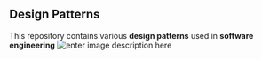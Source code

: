 ## Design Patterns
This repository contains various **design patterns** used in **software engineering**
![enter image description here](https://lh3.googleusercontent.com/proxy/iVnm7sZqL4PfBn6sEa3EyMnJBKK-EV5MpZTZDPzf5K6uSUOKdJbXi_q7-aQNKaEh-REr2s5mvTwAWCLeVPhRBCvaYS11Moqmh-uzbcGf5ZsLyX6rjw3NfbsJumXZ7lBaxMsdjw_1cVAe)
